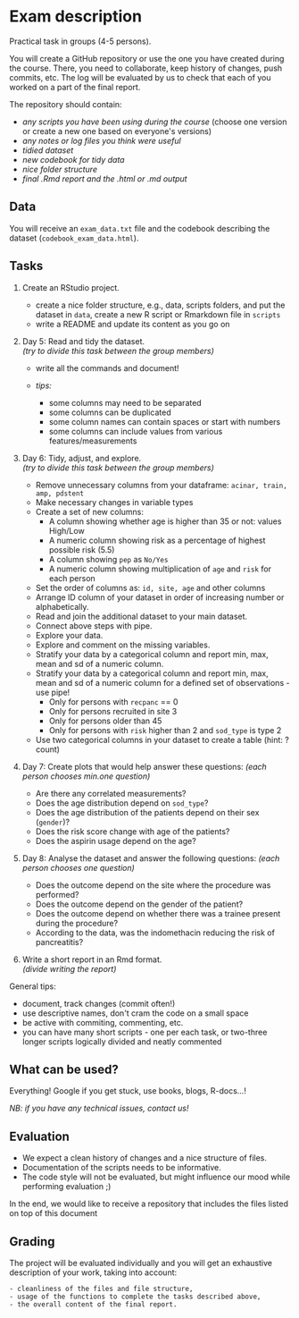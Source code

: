 # Exam description

Practical task in groups (4-5 persons). 

You will create a GitHub repository or use the one you have created during the
course. There, you need to collaborate, keep history of changes, push commits,
etc. The log will be evaluated by us to check that each of you worked on a part
of the final report.

The repository should contain:

- _any scripts you have been using during the course_ (choose one version or
create a new one based on everyone's versions)
- _any notes or log files you think were useful_
- _tidied dataset_
- _new codebook for tidy data_
- _nice folder structure_
- _final .Rmd report and the .html or .md output_

## Data

You will receive an `exam_data.txt` file and the codebook describing the dataset
(`codebook_exam_data.html`).

## Tasks

1. Create an RStudio project.

    - create a nice folder structure, e.g., data, scripts folders, and put the
    dataset in `data`, create a new R script or Rmarkdown file in `scripts`
    - write a README and update its content as you go on

2. Day 5: Read and tidy the dataset.    
_(try to divide this task between the group members)_

    - write all the commands and document!
    - _tips:_
    
        - some columns may need to be separated
        - some columns can be duplicated
        - some column names can contain spaces or start with numbers
        - some columns can include values from various features/measurements

3. Day 6: Tidy, adjust, and explore.    
_(try to divide this task between the group members)_

    - Remove unnecessary columns from your dataframe: `acinar, train, amp, pdstent`
    - Make necessary changes in variable types
    - Create a set of new columns:
        - A column showing whether age is higher than 35 or not: values High/Low
        - A numeric column showing risk as a percentage of highest possible risk (5.5)
        - A column showing `pep` as `No/Yes`
        - A numeric column showing multiplication of `age` and `risk` for each person
    - Set the order of columns as: `id, site, age` and other columns
    - Arrange ID column of your dataset in order of increasing number or alphabetically.
    - Read and join the additional dataset to your main dataset.
    - Connect above steps with pipe.
    - Explore your data.
    - Explore and comment on the missing variables.
    - Stratify your data by a categorical column and report min, max, mean and sd of a numeric column.
    - Stratify your data by a categorical column and report min, max, mean and sd of a numeric column for a defined set of observations - use pipe!
        - Only for persons with `recpanc` == 0
        - Only for persons recruited in site 3
        - Only for persons older than 45
        - Only for persons with `risk` higher than 2 and `sod_type` is type 2
    - Use two categorical columns in your dataset to create a table (hint: ?count)

4. Day 7: Create plots that would help answer these questions:
_(each person chooses min.one question)_

    - Are there any correlated measurements?
    - Does the age distribution depend on `sod_type`?
    - Does the age distribution of the patients depend on their sex (`gender`)?
    - Does the risk score change with age of the patients?
    - Does the aspirin usage depend on the age?

4. Day 8: Analyse the dataset and answer the following questions:
_(each person chooses one question)_

    - Does the outcome depend on the site where the procedure was performed?
    - Does the outcome depend on the gender of the patient?
    - Does the outcome depend on whether there was a trainee present during the procedure?
    - According to the data, was the indomethacin reducing the risk of pancreatitis?

5. Write a short report in an Rmd format.    
_(divide writing the report)_

General tips:

- document, track changes (commit often!)
- use descriptive names, don't cram the code on a small space
- be active with commiting, commenting, etc.
- you can have many short scripts - one per each task, or two-three longer 
scripts logically divided and neatly commented

## What can be used?

Everything! Google if you get stuck, use books, blogs, R-docs...!

_NB: if you have any technical issues, contact us!_

## Evaluation

- We expect a clean history of changes and a nice structure of files.
- Documentation of the scripts needs to be informative.
- The code style will not be evaluated, but might influence our mood while
performing evaluation ;)

In the end, we would like to receive a repository that includes the files
listed on top of this document

## Grading

The project will be evaluated individually and you will get
an exhaustive description of your work, taking into account:

    - cleanliness of the files and file structure,
    - usage of the functions to complete the tasks described above,
    - the overall content of the final report.


